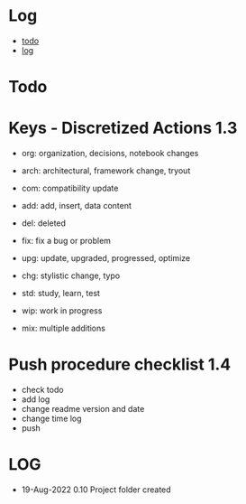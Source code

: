 # Log
- [todo](#todo)
- [log](#log)

# Todo

# Keys - Discretized Actions 1.3
- org: organization, decisions, notebook changes
- arch: architectural, framework change, tryout

- com: compatibility update
- add: add, insert, data content

- del: deleted
- fix: fix a bug or problem
- upg: update, upgraded, progressed, optimize
- chg: stylistic change, typo

- std: study, learn, test
- wip: work in progress
- mix: multiple additions

# Push procedure checklist 1.4
- check todo
- add log
- change readme version and date
- change time log
- push

# LOG
- 19-Aug-2022 0.10      Project folder created